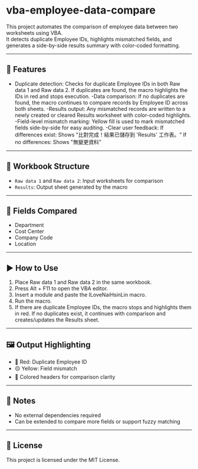 # vba-employee-data-compare

This project automates the comparison of employee data between two worksheets using VBA.  
It detects duplicate Employee IDs, highlights mismatched fields, and generates a side-by-side results summary with color-coded formatting.

---

## 🧰 Features

- Duplicate detection:
Checks for duplicate Employee IDs in both Raw data 1 and Raw data 2. If duplicates are found, the macro highlights the IDs in red and stops execution.
-Data comparison:
If no duplicates are found, the macro continues to compare records by Employee ID across both sheets.
-Results output:
Any mismatched records are written to a newly created or cleared Results worksheet with color-coded highlights.
-Field-level mismatch marking:
Yellow fill is used to mark mismatched fields side-by-side for easy auditing.
-Clear user feedback:
If differences exist: Shows "比對完成！結果已儲存到 'Results' 工作表。"
If no differences: Shows "無變更資料"

---

## 📁 Workbook Structure

- `Raw data 1` and `Raw data 2`: Input worksheets for comparison
- `Results`: Output sheet generated by the macro

---

## 🔁 Fields Compared

- Department  
- Cost Center  
- Company Code  
- Location  

---

## ▶️ How to Use

1. Place Raw data 1 and Raw data 2 in the same workbook.
2. Press Alt + F11 to open the VBA editor.
3. Insert a module and paste the ILoveNaiHsinLin macro.
4. Run the macro.
5. If there are duplicate Employee IDs, the macro stops and highlights them in red.
   If no duplicates exist, it continues with comparison and creates/updates the Results sheet.

---

## 🖼 Output Highlighting

- 🔴 Red: Duplicate Employee ID  
- 🟡 Yellow: Field mismatch  
- 🎨 Colored headers for comparison clarity

---

## 📌 Notes

- No external dependencies required  
- Can be extended to compare more fields or support fuzzy matching

---

## 🧩 License

This project is licensed under the MIT License.
